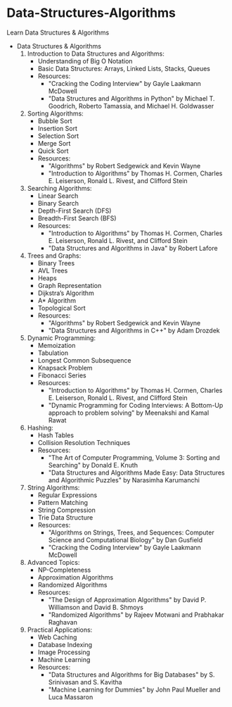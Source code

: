 # Data-Structures-Algorithms
Learn Data Structures &amp; Algorithms
- Data Structures & Algorithms
    1. Introduction to Data Structures and Algorithms:
         - Understanding of Big O Notation
         - Basic Data Structures: Arrays, Linked Lists, Stacks, Queues
         - Resources:
            - "Cracking the Coding Interview" by Gayle Laakmann McDowell
            - "Data Structures and Algorithms in Python" by Michael T. Goodrich, Roberto Tamassia, and Michael H. Goldwasser
    2. Sorting Algorithms:
         - Bubble Sort
         - Insertion Sort
         - Selection Sort
         - Merge Sort
         - Quick Sort
         - Resources:
            - "Algorithms" by Robert Sedgewick and Kevin Wayne
            - "Introduction to Algorithms" by Thomas H. Cormen, Charles E. Leiserson, Ronald L. Rivest, and Clifford Stein
    3. Searching Algorithms:
         - Linear Search
         - Binary Search
         - Depth-First Search (DFS)
         - Breadth-First Search (BFS)
         - Resources:
            - "Introduction to Algorithms" by Thomas H. Cormen, Charles E. Leiserson, Ronald L. Rivest, and Clifford Stein
            - "Data Structures and Algorithms in Java" by Robert Lafore
    4. Trees and Graphs:
         - Binary Trees
         - AVL Trees
         - Heaps
         - Graph Representation
         - Dijkstra’s Algorithm
         - A* Algorithm
         - Topological Sort
         - Resources:
            - "Algorithms" by Robert Sedgewick and Kevin Wayne
            - "Data Structures and Algorithms in C++" by Adam Drozdek
    5. Dynamic Programming:
         - Memoization
         - Tabulation
         - Longest Common Subsequence
         - Knapsack Problem
         - Fibonacci Series
         - Resources:
            - "Introduction to Algorithms" by Thomas H. Cormen, Charles E. Leiserson, Ronald L. Rivest, and Clifford Stein
            - "Dynamic Programming for Coding Interviews: A Bottom-Up approach to problem solving" by Meenakshi and Kamal Rawat
    6. Hashing:
         - Hash Tables
         - Collision Resolution Techniques
         - Resources:
            - "The Art of Computer Programming, Volume 3: Sorting and Searching" by Donald E. Knuth
            - "Data Structures and Algorithms Made Easy: Data Structures and Algorithmic Puzzles" by Narasimha Karumanchi
    7. String Algorithms:
         - Regular Expressions
         - Pattern Matching
         - String Compression
         - Trie Data Structure
         - Resources:
            - "Algorithms on Strings, Trees, and Sequences: Computer Science and Computational Biology" by Dan Gusfield
            - "Cracking the Coding Interview" by Gayle Laakmann McDowell
    8. Advanced Topics:
         - NP-Completeness
         - Approximation Algorithms
         - Randomized Algorithms
         - Resources:
            - "The Design of Approximation Algorithms" by David P. Williamson and David B. Shmoys
            - "Randomized Algorithms" by Rajeev Motwani and Prabhakar Raghavan
    9. Practical Applications:
         - Web Caching
         - Database Indexing
         - Image Processing
         - Machine Learning
         - Resources:
            - "Data Structures and Algorithms for Big Databases" by S. Srinivasan and S. Kavitha
            - "Machine Learning for Dummies" by John Paul Mueller and Luca Massaron